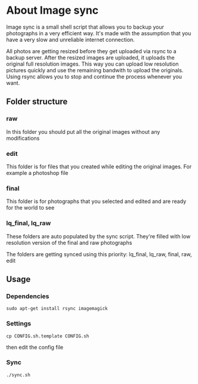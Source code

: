 # About Image sync

Image sync is a small shell script that allows you to backup your photographs in a very efficient way. It's made with the assumption that you have a very slow and unreliable internet connection.

All photos are getting resized before they get uploaded via rsync to a backup server. After the resized images are uploaded, it uploads the original full resolution images. This way you can upload low resolution pictures quickly and use the remaining bandwith to upload the originals. Using rsync allows you to stop and continue the process whenever you want.

## Folder structure

### raw
In this folder you should put all the original images without any modifications 

### edit
This folder is for files that you created while editing the original images. For example a photoshop file

### final
This folder is for photographs that you selected and edited and are ready for the world to see

### lq_final, lq_raw
These folders are auto populated by the sync script. They're filled with low resolution version of the final and raw photographs

The folders are getting synced using this priority: lq_final, lq_raw, final, raw, edit

## Usage

### Dependencies
    sudo apt-get install rsync imagemagick

### Settings
    cp CONFIG.sh.template CONFIG.sh
then edit the config file

### Sync
    ./sync.sh